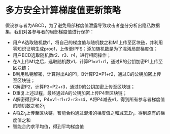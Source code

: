 # 多方安全计算梯度值更新策略



假设参与者为ABCD，为了避免局部梯度值泄露导致攻击者差分分析出隐私数据集，我们对各参与者的局部梯度值进行保护：



* 用户A选取随机数r1，将自己的梯度值与随机数之和M1上传至区块链，并利用零知识证明生成proof，上传至IPFS；添加随机数是为了混淆局部梯度值；
* 用户BCD选取随机数r2、r3、r4，进行相同操作；
* 在A上传M1之后，选取随机数v1，计算P1=v1+r1，通过B的公钥加密P1上传至区块链；
* B利用私钥解密，计算得出A的P1，B计算P2=P1+r2，通过C的公钥加密上传至区块链；
* C解密P2，计算P3=P2+r3，通过D的公钥加密上传至区块链；
* D重复上述过程，最终通过A的公钥加密上传P4至区块链；
* A解密得到P4，P4=v1+r1+r2+r3+r4，A将P4减去v1，得到所有参与者梯度值的随机数之和$\Sigma r_i$
* A将$\Sigma r_i$上传至区块链，智能合约通过混淆的梯度值之和减去$\Sigma r_i$，得到原有的梯度值之和
* 智能合约求平均值，得到平均梯度值

